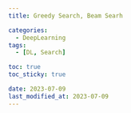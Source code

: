 ```yaml
---
title: Greedy Search, Beam Searh

categories: 
  - DeepLearning
tags:
  - [DL, Search]

toc: true
toc_sticky: true

date: 2023-07-09
last_modified_at: 2023-07-09
---
```

